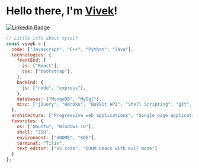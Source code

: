 <h1>Hello there, I'm <a href="https://www.vivekalhat.ml">Vivek</a>!</h1>

[![Linkedin Badge](https://img.shields.io/badge/-LinkedIn-blue?style=flat-square&logo=Linkedin&logoColor=white&link=https://www.linkedin.com/in/vivekalhat/)](https://www.linkedin.com/in/vivekalhat)

<!-- <img align='right' src='https://media2.giphy.com/media/du3J3cXyzhj75IOgvA/giphy.gif' width='200"'> -->

```javascript
// Little info about myself
const vivek = {
  code: ["Javascript", "C++", "Python", "Java"],
  technologies: {
    frontEnd: {
      js: ["React"],
      css: ["bootstrap"],
    },
    backEnd: {
      js: ["node", "express"],
    },
    databases: ["MongoDB", "MySql"],
    misc: ["jQuery", "Heroku", "Bukkit API", "Shell Scripting", "git", "Postman"],
  },
  architecture: ["Progressive web applications", "Single page applications"],
  favorites: {
    os: ["Ubuntu", "Windows 10"],
    shell: "ZSH",
    environment: ["GNOME", "KDE"],
    terminal: "Tilix",
    text_editor: ["VS code", "DOOM Emacs with evil mode"]
  }
};
```
